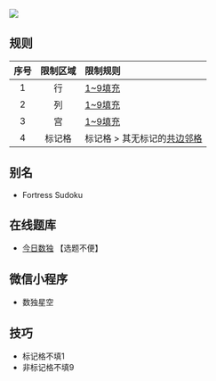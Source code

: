![](https://cn.sudoku.today/pic/04/fortress/70858_44736.png)

## 规则
| 序号 | 限制区域 | 限制规则 |
| :---: | :---: | :--- |
| 1 | 行 | [1~9填充] |
| 2 | 列 | [1~9填充] |
| 3 | 宫 | [1~9填充] |
| 4 | 标记格 | 标记格 > 其无标记的[共边邻格] |

## 别名
- Fortress Sudoku

## 在线题库
- [今日数独](https://cn.sudoku.today/g-fortress-sudoku/) 【选题不便】

## 微信小程序
- 数独星空

## 技巧
- 标记格不填1
- 非标记格不填9

[1~9填充]: ../../../rules.md#1~9填充
[共边邻格]: ../../../rules.md#共边邻格
